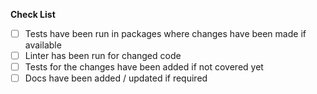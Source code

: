 **Check List**
- [ ] Tests have been run in packages where changes have been made if available
- [ ] Linter has been run for changed code
- [ ] Tests for the changes have been added if not covered yet
- [ ] Docs have been added / updated if required

<!--

Please uncomment and fill the sections below if applicable. This will help the reviewer to get the context quicker.

**Issue Reference this PR resolves**

[For example #12]

**Description of Changes Made (if issue reference is not provided)**

[Description goes here]
-->
